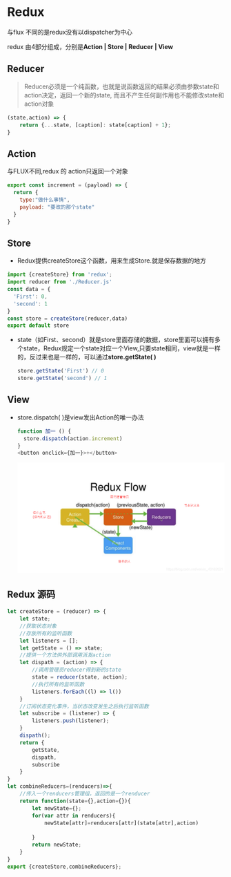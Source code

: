 # Redux

与flux 不同的是redux没有以dispatcher为中心

redux 由4部分组成，分别是**Action | Store | Reducer | View**

## Reducer

> Reducer必须是一个纯函数，也就是说函数返回的结果必须由参数state和action决定，返回一个新的state, 而且不产生任何副作用也不能修改state和action对象

```js
(state,action) => {
    return {...state, [caption]: state[caption] + 1};
}
```

## Action

与FLUX不同,redux 的 action只返回一个对象

```js
export const increment = (payload) => {
  return {
    type:"做什么事情",
    payload: "要改的那个state"
  }
}
```

## Store 

- Redux提供createStore这个函数，用来生成Store.就是保存数据的地方

```js
import {createStore} from 'redux';
import reducer from './Reducer.js'
const data = {
  'First': 0,
  'second': 1
}
const store = createStore(reducer,data)
export default store
```

- state（如First、second）就是store里面存储的数据，store里面可以拥有多个state，Redux规定一个state对应一个View,只要state相同，view就是一样的，反过来也是一样的，可以通过**store.getState( )**

  ```js
  store.getState('First') // 0
  store.getState('second') // 1
  ```

  

## View

- store.dispatch( )是view发出Action的唯一办法

  ```js
  function 加一 () {
  	store.dispatch(action.increment)
  }
  <button onclick={加一}>+</button>
  ```

  ![avatar](redux.png)

## Redux 源码

```js
let createStore = (reducer) => {
    let state;
    //获取状态对象
    //存放所有的监听函数
    let listeners = [];
    let getState = () => state;
    //提供一个方法供外部调用派发action
    let dispath = (action) => {
        //调用管理员reducer得到新的state
        state = reducer(state, action);
        //执行所有的监听函数
        listeners.forEach((l) => l())
    }
    //订阅状态变化事件，当状态改变发生之后执行监听函数
    let subscribe = (listener) => {
        listeners.push(listener);
    }
    dispath();
    return {
        getState,
        dispath,
        subscribe
    }
}
let combineReducers=(renducers)=>{
    //传入一个renducers管理组，返回的是一个renducer
    return function(state={},action={}){
        let newState={};
        for(var attr in renducers){
            newState[attr]=renducers[attr](state[attr],action)

        }
        return newState;
    }
}
export {createStore,combineReducers};
```

